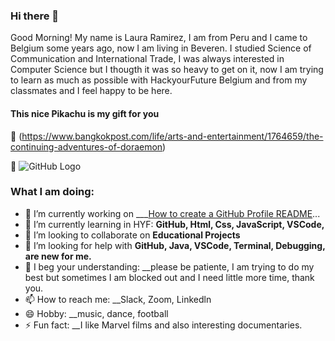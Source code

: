 ### Hi there 👋

Good Morning!  My name is Laura Ramirez, I am from Peru and I came to Belgium some years ago, now I am living in Beveren.  I studied Science of Communication and International Trade,  I was always interested in Computer Science but I thougth it was so heavy to get on it, now I am trying to learn as much as possible with HackyourFuture Belgium and from my classmates and I feel happy to be here.

#### This nice Pikachu is my gift for you 
:smiling_face_with_three_hearts:
(https://www.bangkokpost.com/life/arts-and-entertainment/1764659/the-continuing-adventures-of-doraemon)

:smiling_face_with_three_hearts:
![GitHub Logo](https://assets.pokemon.com/assets/cms2/img/misc/countries/be/country_detail_pokemon.png)

### What I am doing:
- 🔭 I’m currently working on ___[How to create a GitHub Profile README](https://www.aboutmonica.com/blog/how-to-create-a-github-profile-readme)...
- 🌱 I’m currently learning in HYF: __GitHub, Html, Css, JavaScript, VSCode,__
- 👯 I’m looking to collaborate on __Educational Projects__
- 🤔 I’m looking for help with __GitHub, Java, VSCode, Terminal, Debugging, are new for me.__
- 💬 I beg your understanding:  __please be patiente, I am trying to do my best but sometimes I am blocked out and I need little more time, thank you.
- 📫 How to reach me: __Slack, Zoom, Linkedln
- 😄 Hobby: __music, dance, football
- ⚡ Fun fact: __I like Marvel films and also interesting documentaries.


<!--Good Morning!  My name is Laura Ramirez, I am from Peru and I came to Belgium 2 years ago, now I am living in Beveren.  I studied Science of Communication and International Trade,  I was always interested in Computer Science but I thougth it was so heavy to get on it, now I am trying to learn as much as possible with HYF and from my classmates and feel happy to be here.
[#####It is my gift for you#####](https://www.bangkokpost.com/life/arts-and-entertainment/1764659/the-continuing-adventures-of-doraemon)

:smiling_face_with_three_hearts:
![GitHub Logo](https://assets.pokemon.com/assets/cms2/img/misc/countries/be/country_detail_pokemon.png)

**lauraramirez220612/Lauraramirez220612** is a ✨ _special_ ✨ repository because its `README.md` (this file) appears on your GitHub profile.

Here are some ideas to get you started:

- 🔭 I’m currently working on ___[How to create a GitHub Profile README](https://www.aboutmonica.com/blog/how-to-create-a-github-profile-readme)...
- 🌱 I’m currently learning _**_FIRST STEPS IN GITHUB__**...
- 👯 I’m looking to collaborate on __Educational Projects__...
- 🤔 I’m looking for help with __GitHub because it is a little bit hard for me, it is new for me__...
- 💬 Ask me about ...  __please; patience, I am trying to do my best__
- 📫 How to reach me: ...__Slack, Zoom__
- 😄 Hobby: music, dance, football
- ⚡ Fun fact: I like Marvel films and also interesting documentaries.
-->
